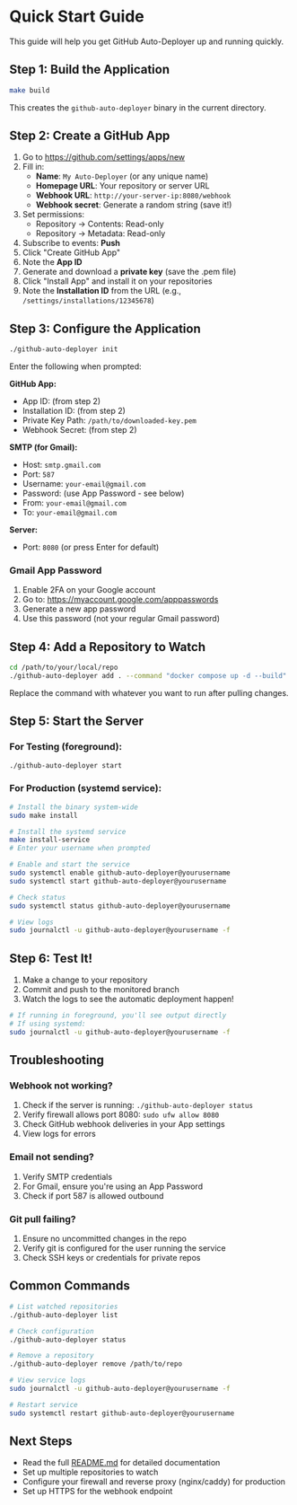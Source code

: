 # Quick Start Guide

This guide will help you get GitHub Auto-Deployer up and running quickly.

## Step 1: Build the Application

```bash
make build
```

This creates the `github-auto-deployer` binary in the current directory.

## Step 2: Create a GitHub App

1. Go to https://github.com/settings/apps/new
2. Fill in:
   - **Name**: `My Auto-Deployer` (or any unique name)
   - **Homepage URL**: Your repository or server URL
   - **Webhook URL**: `http://your-server-ip:8080/webhook`
   - **Webhook secret**: Generate a random string (save it!)
3. Set permissions:
   - Repository → Contents: Read-only
   - Repository → Metadata: Read-only
4. Subscribe to events: **Push**
5. Click "Create GitHub App"
6. Note the **App ID**
7. Generate and download a **private key** (save the .pem file)
8. Click "Install App" and install it on your repositories
9. Note the **Installation ID** from the URL (e.g., `/settings/installations/12345678`)

## Step 3: Configure the Application

```bash
./github-auto-deployer init
```

Enter the following when prompted:

**GitHub App:**

- App ID: (from step 2)
- Installation ID: (from step 2)
- Private Key Path: `/path/to/downloaded-key.pem`
- Webhook Secret: (from step 2)

**SMTP (for Gmail):**

- Host: `smtp.gmail.com`
- Port: `587`
- Username: `your-email@gmail.com`
- Password: (use App Password - see below)
- From: `your-email@gmail.com`
- To: `your-email@gmail.com`

**Server:**

- Port: `8080` (or press Enter for default)

### Gmail App Password

1. Enable 2FA on your Google account
2. Go to: https://myaccount.google.com/apppasswords
3. Generate a new app password
4. Use this password (not your regular Gmail password)

## Step 4: Add a Repository to Watch

```bash
cd /path/to/your/local/repo
./github-auto-deployer add . --command "docker compose up -d --build"
```

Replace the command with whatever you want to run after pulling changes.

## Step 5: Start the Server

### For Testing (foreground):

```bash
./github-auto-deployer start
```

### For Production (systemd service):

```bash
# Install the binary system-wide
sudo make install

# Install the systemd service
make install-service
# Enter your username when prompted

# Enable and start the service
sudo systemctl enable github-auto-deployer@yourusername
sudo systemctl start github-auto-deployer@yourusername

# Check status
sudo systemctl status github-auto-deployer@yourusername

# View logs
sudo journalctl -u github-auto-deployer@yourusername -f
```

## Step 6: Test It!

1. Make a change to your repository
2. Commit and push to the monitored branch
3. Watch the logs to see the automatic deployment happen!

```bash
# If running in foreground, you'll see output directly
# If using systemd:
sudo journalctl -u github-auto-deployer@yourusername -f
```

## Troubleshooting

### Webhook not working?

1. Check if the server is running: `./github-auto-deployer status`
2. Verify firewall allows port 8080: `sudo ufw allow 8080`
3. Check GitHub webhook deliveries in your App settings
4. View logs for errors

### Email not sending?

1. Verify SMTP credentials
2. For Gmail, ensure you're using an App Password
3. Check if port 587 is allowed outbound

### Git pull failing?

1. Ensure no uncommitted changes in the repo
2. Verify git is configured for the user running the service
3. Check SSH keys or credentials for private repos

## Common Commands

```bash
# List watched repositories
./github-auto-deployer list

# Check configuration
./github-auto-deployer status

# Remove a repository
./github-auto-deployer remove /path/to/repo

# View service logs
sudo journalctl -u github-auto-deployer@yourusername -f

# Restart service
sudo systemctl restart github-auto-deployer@yourusername
```

## Next Steps

- Read the full [README.md](README.md) for detailed documentation
- Set up multiple repositories to watch
- Configure your firewall and reverse proxy (nginx/caddy) for production
- Set up HTTPS for the webhook endpoint
